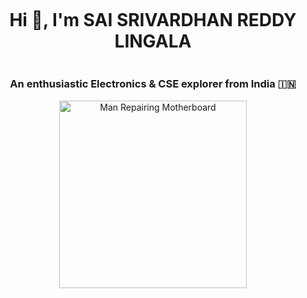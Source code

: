 <div style="display: flex; flex-direction: column; justify-content: center; align-items: center; height: 100vh; text-align: center;">
  <h1>Hi 👋, I'm SAI SRIVARDHAN REDDY LINGALA</h1>
  <h3>An enthusiastic Electronics & CSE explorer from India 🇮🇳</h3>
  <img src="https://github.com/SAI-SRIVARDHAN-REDDY-LINGALA/GIFS/blob/main/Man%20repairing%20motherboard.gif?raw=true" alt="Man Repairing Motherboard" style="width: 300px; height: auto;">
</div>


## 💫 About Me:
🎓 I'm currently pursuing Electrical and Electronics Communication Engineering at **IIT Kharagpur**.<br>
🔍 I’m passionate about **Electronics, CSE, AI, Machine Learning, and Probability Theory**.<br>
🧠 I enjoy solving problems, designing circuits, and creating impactful tech solutions.<br>
📽️ Outside of tech, I enjoy watching movies, cricket, productive videos, and tech podcasts.<br>
🚀 Always eager to learn, grow, and contribute to the tech community.

---

### 🌱 Currently Learning:
**C, Arduino, Verilog, MATLAB, Embedded Systems, VLSI, DSA, IoT, Machine Learning**

📝 Regular articles on: [Medium](https://medium.com/@saisrivardhanlingala)  
💬 Ask me about: **Electronics,CSE,AI**  
📫 Reach me at: **saisrivardhanlingala@gmail.com**  
⚡ Fun fact: **I try to stay as productive as possible!**

---

## 🌐 Connect with Me:

<p align="left">
<a href="https://x.com/lingalavardhan" target="_blank"><img src="https://img.shields.io/badge/X-black.svg?logo=X&logoColor=white" /></a>
<a href="https://www.linkedin.com/in/sai-sri-vardhan-lingala/" target="_blank"><img src="https://img.shields.io/badge/LinkedIn-%230077B5.svg?logo=linkedin&logoColor=white" /></a>
<a href="https://medium.com/@saisrivardhanlingala" target="_blank"><img src="https://img.shields.io/badge/Medium-12100E?logo=medium&logoColor=white" /></a>
<a href="mailto:saisrivardhanlingala@gmail.com" target="_blank"><img src="https://img.shields.io/badge/Email-D14836?logo=gmail&logoColor=white" /></a>
<a href="https://codeforces.com/profile/srivardhan-reddy-lingala" target="_blank"><img src="https://raw.githubusercontent.com/rahuldkjain/github-profile-readme-generator/master/src/images/icons/Social/codeforces.svg" alt="codeforces" height="30" width="40" /></a>
<a href="https://www.leetcode.com/sai sri vardhan reddy lingala" target="_blank"><img src="https://raw.githubusercontent.com/rahuldkjain/github-profile-readme-generator/master/src/images/icons/Social/leet-code.svg" alt="leetcode" height="30" width="40" /></a>
<a href="https://auth.geeksforgeeks.org/user/saisrivardh750b" target="_blank"><img src="https://raw.githubusercontent.com/rahuldkjain/github-profile-readme-generator/master/src/images/icons/Social/geeks-for-geeks.svg" alt="gfg" height="30" width="40" /></a>
</p>

---

## 💻 Tech Stack:

![C](https://img.shields.io/badge/c-%2300599C.svg?style=flat&logo=c&logoColor=white)
![C++](https://img.shields.io/badge/c++-%2300599C.svg?style=flat&logo=c%2B%2B&logoColor=white)
![HTML5](https://img.shields.io/badge/html5-%23E34F26.svg?style=flat&logo=html5&logoColor=white)
![CSS3](https://img.shields.io/badge/css3-%231572B6.svg?style=flat&logo=css3&logoColor=white)
![JavaScript](https://img.shields.io/badge/javascript-%23323330.svg?style=flat&logo=javascript&logoColor=%23F7DF1E)
![Python](https://img.shields.io/badge/python-%233776AB.svg?style=flat&logo=python&logoColor=white)
![Matlab](https://img.shields.io/badge/Matlab-orange?logo=mathworks&logoColor=white)
![Linux](https://img.shields.io/badge/Linux-FCC624?style=flat&logo=linux&logoColor=black)
![Git](https://img.shields.io/badge/Git-F05032?style=flat&logo=git&logoColor=white)
![TensorFlow](https://img.shields.io/badge/TensorFlow-%23FF6F00.svg?style=flat&logo=tensorflow&logoColor=white)
![Pytorch](https://img.shields.io/badge/PyTorch-%23EE4C2C.svg?style=flat&logo=PyTorch&logoColor=white)
![Scikit-learn](https://img.shields.io/badge/scikit--learn-%23F7931E.svg?style=flat&logo=scikit-learn&logoColor=white)
![Seaborn](https://img.shields.io/badge/seaborn-579ACA?style=flat&logo=seaborn&logoColor=white)
![Pandas](https://img.shields.io/badge/pandas-150458?style=flat&logo=pandas&logoColor=white)
![OpenCV](https://img.shields.io/badge/OpenCV-27338e?style=flat&logo=opencv&logoColor=white)
![Arduino](https://img.shields.io/badge/Arduino-00979D?style=flat&logo=Arduino&logoColor=white)

---

## 📊 GitHub Stats:

<p align="center">
  <img src="https://github-readme-stats.vercel.app/api/top-langs?username=sai-srivardhan-reddy-lingala&show_icons=true&locale=en&layout=compact&theme=transparent&bg_color=00006000" alt="Top Languages"/>
</p>

<p align="center">
  <img src="https://github-readme-streak-stats.herokuapp.com/?user=sai-srivardhan-reddy-lingala&theme=transparent&background=00006000" alt="GitHub Streak Stats"/>
</p>

---


